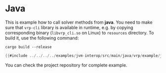 # Java

This is example how to call solver methods from **java**. You need to make sure that `vrp-cli` library is available
in runtime, e.g. by copying corresponding binary (`libvrp_cli.so` on Linux) to `resources` directory. To build it, use
the following command:

    cargo build --release

```java
{{#include ../../../../examples/jvm-interop/src/main/java/vrp/example/java/Application.java}}
```

You can check the project repository for complete example.